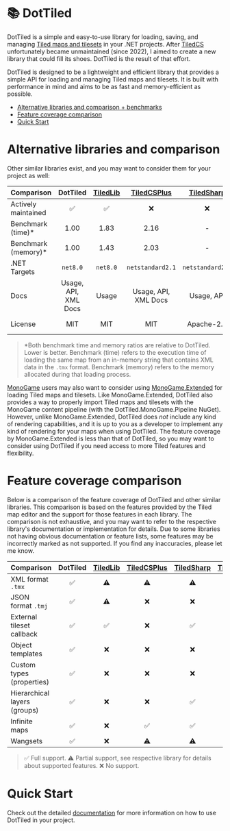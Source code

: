 # 📚 DotTiled

DotTiled is a simple and easy-to-use library for loading, saving, and managing [Tiled maps and tilesets](https://mapeditor.org) in your .NET projects. After [TiledCS](https://github.com/TheBoneJarmer/TiledCS) unfortunately became unmaintained (since 2022), I aimed to create a new library that could fill its shoes. DotTiled is the result of that effort.

DotTiled is designed to be a lightweight and efficient library that provides a simple API for loading and managing Tiled maps and tilesets. It is built with performance in mind and aims to be as fast and memory-efficient as possible.

- [Alternative libraries and comparison + benchmarks](#alternative-libraries-and-comparison)
- [Feature coverage comparison](#feature-coverage-comparison)
- [Quick Start](#quick-start)

# Alternative libraries and comparison

Other similar libraries exist, and you may want to consider them for your project as well:

|**Comparison**|**DotTiled**|[TiledLib](https://github.com/Ragath/TiledLib.Net)|[TiledCSPlus](https://github.com/nolemretaWxd/TiledCSPlus)|[TiledSharp](https://github.com/marshallward/TiledSharp)|[TiledCS](https://github.com/TheBoneJarmer/TiledCS)|[TiledNet](https://github.com/napen123/Tiled.Net)|
|---------------------------------|:-----------------------:|:--------:|:-----------:|:----------:|:-------:|:------:|
| Actively maintained             |            ✅          |     ✅   |     ❌      |      ❌   |    ❌  |   ❌   |
| Benchmark (time)*               |           1.00          |   1.83   |     2.16    |      -     |    -    |    -   |
| Benchmark (memory)*             |           1.00          |   1.43   |     2.03    |      -     |    -    |    -   |
| .NET Targets                    | `net8.0` | `net8.0` |`netstandard2.1`|`netstandard2.0`|`netstandard2.0`|`net45`|
| Docs                            |Usage, API,<br>XML Docs|Usage|Usage, API,<br>XML Docs|Usage, API|Usage, XML Docs|Usage, XML Docs|
| License                         |           MIT           |   MIT    |     MIT     | Apache-2.0 |   MIT   | BSD 3-Clause |

> *Both benchmark time and memory ratios are relative to DotTiled. Lower is better. Benchmark (time) refers to the execution time of loading the same map from an in-memory string that contains XML data in the `.tmx` format. Benchmark (memory) refers to the memory allocated during that loading process.

[MonoGame](https://www.monogame.net) users may also want to consider using [MonoGame.Extended](https://github.com/craftworkgames/MonoGame.Extended) for loading Tiled maps and tilesets. Like MonoGame.Extended, DotTiled also provides a way to properly import Tiled maps and tilesets with the MonoGame content pipeline (with the DotTiled.MonoGame.Pipeline NuGet). However, unlike MonoGame.Extended, DotTiled does *not* include any kind of rendering capabilities, and it is up to you as a developer to implement any kind of rendering for your maps when using DotTiled. The feature coverage by MonoGame.Extended is less than that of DotTiled, so you may want to consider using DotTiled if you need access to more Tiled features and flexibility.

# Feature coverage comparison

Below is a comparison of the feature coverage of DotTiled and other similar libraries. This comparison is based on the features provided by the Tiled map editor and the support for those features in each library. The comparison is not exhaustive, and you may want to refer to the respective library's documentation or implementation for details. Due to some libraries not having obvious documentation or feature lists, some features may be incorrectly marked as not supported. If you find any inaccuracies, please let me know.

| **Comparison**|**DotTiled**|[TiledLib](https://github.com/Ragath/TiledLib.Net)|[TiledCSPlus](https://github.com/nolemretaWxd/TiledCSPlus)|[TiledSharp](https://github.com/marshallward/TiledSharp)|[TiledCS](https://github.com/TheBoneJarmer/TiledCS)|[TiledNet](https://github.com/napen123/Tiled.Net)|
|---------------------------------|:-:|:-:|:-:|:-:|:-:|:-:|
| XML format `.tmx`               |✅ |⚠️|⚠️|⚠️|⚠️|⚠️|
| JSON format `.tmj`              |✅ |⚠️|❌|❌|❌|❌|
| External tileset callback       |✅ |✅|❌|✅|❌|❌|
| Object templates                |✅ |❌|❌|❌|❌|❌|
| Custom types (properties)       |✅ |❌|❌|❌|❌|❌|
| Hierarchical layers (groups)    |✅ |❌|❌|✅|❌|✅|
| Infinite maps                   |✅ |❌|✅|✅|✅|❌|
| Wangsets                        |✅ |❌|⚠️|⚠️|❌|⚠️|

> ✅ Full support. ⚠️ Partial support, see respective library for details about supported features. ❌ No support.

# Quick Start

Check out the detailed [documentation](https://dcronqvist.github.io/DotTiled/docs/quickstart.html) for more information on how to use DotTiled in your project.
